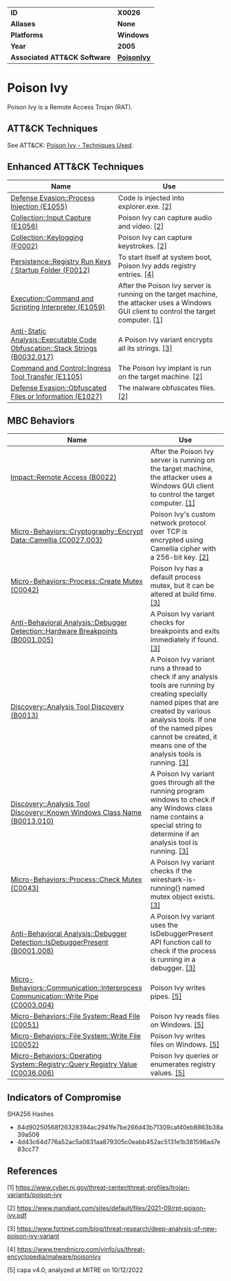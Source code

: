 <table>
<tr>
<td><b>ID</b></td>
<td><b>X0026</b></td>
</tr>
<tr>
<td><b>Aliases</b></td>
<td><b>None</b></td>
</tr>
<tr>
<td><b>Platforms</b></td>
<td><b>Windows</b></td>
</tr>
<tr>
<td><b>Year</b></td>
<td><b>2005</b></td>
</tr>
<tr>
<td><b>Associated ATT&CK Software</b></td>
<td><b><a href="https://attack.mitre.org/software/S0012/">PoisonIvy</a></b></td>
</tr>
</table>


# Poison Ivy

Poison Ivy is a Remote Access Trojan (RAT).

## ATT&CK Techniques

See ATT&CK: [Poison Ivy - Techniques Used](https://attack.mitre.org/software/S0012/).


## Enhanced ATT&CK Techniques

|Name|Use|
|---|---|
|[Defense Evasion::Process Injection (E1055)](../defense-evasion/process-injection.md)|Code is injected into explorer.exe. [[2]](#2)|
|[Collection::Input Capture (E1056)](../collection/input-capture.md)|Poison Ivy can capture audio and video. [[2]](#2)|
|[Collection::Keylogging (F0002)](../collection/keylogging.md)|Poison Ivy can capture keystrokes. [[2]](#2)|
|[Persistence::Registry Run Keys / Startup Folder (F0012)](../persistence/registry-run-keys-startup-folder.md)|To start itself at system boot, Poison Ivy adds registry entries. [[4]](#4)|
|[Execution::Command and Scripting Interpreter (E1059)](../execution/command-and-scripting-interpreter.md)|After the Poison Ivy server is running on the target machine, the attacker uses a Windows GUI client to control the target computer. [[1]](#1)|
|[Anti-Static Analysis::Executable Code Obfuscation::Stack Strings (B0032.017)](../anti-static-analysis/executable-code-obfuscation.md)|A Poison Ivy variant encrypts all its strings. [[3]](#3)|
|[Command and Control::Ingress Tool Transfer (E1105)](../command-and-control/ingress-tool-transfer.md)|The Poison Ivy implant is run on the target machine. [[2]](#2)|
|[Defense Evasion::Obfuscated Files or Information (E1027)](../defense-evasion/obfuscated-files-or-information.md)|The malware obfuscates files. [[2]](#2)|


## MBC Behaviors

|Name|Use|
|---|---|
|[Impact::Remote Access (B0022)](../impact/remote-access.md)|After the Poison Ivy server is running on the target machine, the attacker uses a Windows GUI client to control the target computer. [[1]](#1)|
|[Micro-Behaviors::Cryptography::Encrypt Data::Camellia (C0027.003)](../micro-behaviors/cryptography/encrypt-data.md)|Poison Ivy's custom network protocol over TCP is encrypted using Camellia cipher with a 256-bit key. [[2]](#2)|
|[Micro-Behaviors::Process::Create Mutex (C0042)](../micro-behaviors/process/create-mutex.md)|Poison Ivy has a default process mutex, but it can be altered at build time. [[3]](#3)|
|[Anti-Behavioral Analysis::Debugger Detection::Hardware Breakpoints (B0001.005)](../anti-behavioral-analysis/debugger-detection.md)|A Poison Ivy variant checks for breakpoints and exits immediately if found. [[3]](#3)|
|[Discovery::Analysis Tool Discovery (B0013)](../discovery/anlaysis-tool-discovery.md)|A Poison Ivy variant runs a thread to check if any analysis tools are running by creating specially named pipes that are created by various analysis tools. If one of the named pipes cannot be created, it means one of the analysis tools is running. [[3]](#3)|
|[Discovery::Analysis Tool Discovery::Known Windows Class Name (B0013.010)](../discovery/analysis-tool-discovery.md)|A Poison Ivy variant goes through all the running program windows to check if any Windows class name contains a special string to determine if an analysis tool is running. [[3]](#3)|
|[Micro-Behaviors::Process::Check Mutex (C0043)](../micro-behaviors/process/check-mutex.md)|A Poison Ivy variant checks if the wireshark-is-running{} named mutex object exists. [[3]](#3)|
|[Anti-Behavioral Analysis::Debugger Detection::IsDebuggerPresent (B0001.008)](../anti-behavioral-analysis/debugger-detection.md)|A Poison Ivy variant uses the IsDebuggerPresent API function call to check if the process is running in a debugger. [[3]](#3)|
|[Micro-Behaviors::Communication::Interprocess Communication::Write Pipe (C0003.004)](../micro-behaviors/communication/interprocess-communication.md)|Poison Ivy writes pipes. [[5]](#5)|
|[Micro-Behaviors::File System::Read File (C0051)](../micro-behaviors/file-system/read-file.md)|Poison Ivy reads files on Windows. [[5]](#5)|
|[Micro-Behaviors::File System::Write File (C0052)](../micro-behaviors/file-system/writes-file.md)|Poison Ivy writes files on Windows. [[5]](#5)|
|[Micro-Behaviors::Operating System::Registry::Query Registry Value (C0036.006)](../micro-behaviors/operating-system/registry.md)|Poison Ivy queries or enumerates registry values. [[5]](#5)|


## Indicators of Compromise

SHA256 Hashes
- 84d90250568f26328394ac2941fe7be266d43b71309caf40eb8863b38a39a506
- 4d43c64d776a52ac5a0831aa879305c0eabb452ac5131e1b381598ad7e83cc77

## References

<a name="1">[1]</a> https://www.cyber.nj.gov/threat-center/threat-profiles/trojan-variants/poison-ivy

<a name="2">[2]</a> https://www.mandiant.com/sites/default/files/2021-09/rpt-poison-ivy.pdf

<a name="3">[3]</a> https://www.fortinet.com/blog/threat-research/deep-analysis-of-new-poison-ivy-variant

<a name="4">[4]</a> https://www.trendmicro.com/vinfo/us/threat-encyclopedia/malware/poisonivy

<a name="5">[5]</a> capa v4.0, analyzed at MITRE on 10/12/2022

